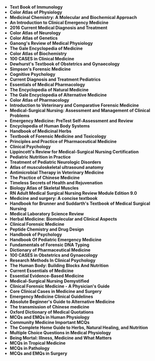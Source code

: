 
<ul>


<li><b><a target="_blank" href="https://github.com/manjunath5496/Fashion-Books/blob/master/fah(2).pdf" style="text-decoration:none;">Text Book of Immunology</a></b></li>

<li><b><a target="_blank" href="https://github.com/manjunath5496/Fashion-Books/blob/master/fah(3).pdf" style="text-decoration:none;">Color Atlas of Physiology</a></b></li>

<li><b><a target="_blank" href="https://github.com/manjunath5496/Fashion-Books/blob/master/fah(4).pdf" style="text-decoration:none;">Medicinal Chemistry: A Molecular and Biochemical Approach</a></b></li>

<li><b><a target="_blank" href="https://github.com/manjunath5496/Fashion-Books/blob/master/fah(5).pdf" style="text-decoration:none;">An Introduction to Clinical Emergency Medicine </a></b></li>

<li><b><a target="_blank" href="https://github.com/manjunath5496/Fashion-Books/blob/master/fah(6).pdf" style="text-decoration:none;">2016 Current Medical Diagnosis and Treatment</a></b></li>

<li><b><a target="_blank" href="https://github.com/manjunath5496/Fashion-Books/blob/master/fah(7).pdf" style="text-decoration:none;">Color Atlas of Neurology </a></b></li>

<li><b><a target="_blank" href="https://github.com/manjunath5496/Fashion-Books/blob/master/fah(8).pdf" style="text-decoration:none;">Color Atlas of Genetics  </a></b></li>

<li><b><a target="_blank" href="https://github.com/manjunath5496/Fashion-Books/blob/master/fah(9).pdf" style="text-decoration:none;"> Ganong's Review of Medical Physiology</a></b></li>

<li><b><a target="_blank" href="https://github.com/manjunath5496/Fashion-Books/blob/master/fah(10).pdf" style="text-decoration:none;">The Gale Encyclopedia of Medicine</a></b></li>


<li><b><a target="_blank" href="https://github.com/manjunath5496/Fashion-Books/blob/master/fah(11).pdf" style="text-decoration:none;">Color Atlas of Biochemistry</a></b></li>


<li><b><a target="_blank" href="https://github.com/manjunath5496/Fashion-Books/blob/master/fah(12).pdf" style="text-decoration:none;">100 CASES in Clinical Medicine</a></b></li>

<li><b><a target="_blank" href="https://github.com/manjunath5496/Fashion-Books/blob/master/fah(13).pdf" style="text-decoration:none;">Dewhurst's Textbook of Obstetrics and Gynaecology </a></b></li>

<li><b><a target="_blank" href="https://github.com/manjunath5496/Fashion-Books/blob/master/fah(14).pdf" style="text-decoration:none;">Simpson's Forensic Medicine </a></b></li>

<li><b><a target="_blank" href="https://github.com/manjunath5496/Fashion-Books/blob/master/fah(15).pdf" style="text-decoration:none;">Cognitive Psychology   </a></b></li>

<li><b><a target="_blank" href="https://github.com/manjunath5496/Fashion-Books/blob/master/fah(16).pdf" style="text-decoration:none;">Current Diagnosis and Treatment Pediatrics  </a></b></li>


<li><b><a target="_blank" href="https://github.com/manjunath5496/Fashion-Books/blob/master/fah(17).pdf" style="text-decoration:none;"> Essentials of Medical Pharmacology  </a></b></li>

<li><b><a target="_blank" href="https://github.com/manjunath5496/Fashion-Books/blob/master/fah(18).pdf" style="text-decoration:none;">The Encyclopedia of Natural Medicine </a></b></li>

<li><b><a target="_blank" href="https://github.com/manjunath5496/Fashion-Books/blob/master/fah(20).pdf" style="text-decoration:none;">The Gale Encyclopedia of Alternative Medicine</a></b></li>

<li><b><a target="_blank" href="https://github.com/manjunath5496/Fashion-Books/blob/master/fah(21).pdf" style="text-decoration:none;">Color Atlas of Pharmacology  </a></b></li>

<li><b><a target="_blank" href="https://github.com/manjunath5496/Fashion-Books/blob/master/fah(22).pdf" style="text-decoration:none;">Introduction to Veterinary and Comparative Forensic Medicine</a></b></li>

<li><b><a target="_blank" href="https://github.com/manjunath5496/Fashion-Books/blob/master/fah(23).pdf" style="text-decoration:none;">Medical-Surgical Nursing: Assessment and Management of Clinical Problems </a></b></li>

<li><b><a target="_blank" href="https://github.com/manjunath5496/Fashion-Books/blob/master/fah(24).pdf" style="text-decoration:none;">Emergency Medicine: PreTest Self-Assessment and Review </a></b></li>

<li><b><a target="_blank" href="https://github.com/manjunath5496/Fashion-Books/blob/master/fah(25).pdf" style="text-decoration:none;">Encyclopedia of Human Body Systems </a></b></li>

<li><b><a target="_blank" href="https://github.com/manjunath5496/Fashion-Books/blob/master/fah(26).pdf" style="text-decoration:none;">Handbook of Medicinal Herbs</a></b></li>

<li><b><a target="_blank" href="https://github.com/manjunath5496/Fashion-Books/blob/master/fah(27).pdf" style="text-decoration:none;">Textbook of Forensic Medicine and Toxicology</a></b></li>

<li><b><a target="_blank" href="https://github.com/manjunath5496/Fashion-Books/blob/master/fah(28).pdf" style="text-decoration:none;">Principles and Practice of Pharmaceutical Medicine</a></b></li>

<li><b><a target="_blank" href="https://github.com/manjunath5496/Fashion-Books/blob/master/fah(29).pdf" style="text-decoration:none;">Clinical Psychology</a></b></li>

<li><b><a target="_blank" href="https://github.com/manjunath5496/Fashion-Books/blob/master/fah(30).pdf" style="text-decoration:none;">Lippincott's Review for Medical-Surgical Nursing Certification</a></b></li>

<li><b><a target="_blank" href="https://github.com/manjunath5496/Fashion-Books/blob/master/fah(31).pdf" style="text-decoration:none;">Pediatric Nutrition in Practice  </a></b></li>


<li><b><a target="_blank" href="https://github.com/manjunath5496/Fashion-Books/blob/master/fah(32).pdf" style="text-decoration:none;"> Treatment of Pediatric Neurologic Disorders</a></b></li>

<li><b><a target="_blank" href="https://github.com/manjunath5496/Fashion-Books/blob/master/fah(33).pdf" style="text-decoration:none;">Atlas of musculoskeletal ultrasound anatomy</a></b></li>

<li><b><a target="_blank" href="https://github.com/manjunath5496/Fashion-Books/blob/master/fah(34).pdf" style="text-decoration:none;">Antimicrobial Therapy in Veterinary Medicine</a></b></li>

<li><b><a target="_blank" href="https://github.com/manjunath5496/Fashion-Books/blob/master/fah(35).pdf" style="text-decoration:none;">The Practice of Chinese Medicine</a></b></li>

<li><b><a target="_blank" href="https://github.com/manjunath5496/Fashion-Books/blob/master/fah(36).pdf" style="text-decoration:none;">Timeless Secrets of Health and Rejuvenation</a></b></li>

<li><b><a target="_blank" href="https://github.com/manjunath5496/Fashion-Books/blob/master/fah(37).pdf" style="text-decoration:none;">Biology Atlas of Skeletal Muscles</a></b></li>

<li><b><a target="_blank" href="https://github.com/manjunath5496/Fashion-Books/blob/master/fah(38).pdf" style="text-decoration:none;">  RN Adult Medical Surgical Nursing Review Module Edition 9.0</a></b></li>

<li><b><a target="_blank" href="https://github.com/manjunath5496/Fashion-Books/blob/master/fah(39).pdf" style="text-decoration:none;">Medicine and surgery: A concise textbook  </a></b></li>

<li><b><a target="_blank" href="https://github.com/manjunath5496/Fashion-Books/blob/master/fah(40).pdf" style="text-decoration:none;">Handbook for Brunner and Suddarth's Textbook of Medical Surgical Nursing </a></b></li>

<li><b><a target="_blank" href="https://github.com/manjunath5496/Fashion-Books/blob/master/fah(41).pdf" style="text-decoration:none;">Medical Laboratory Science Review </a></b></li>

<li><b><a target="_blank" href="https://github.com/manjunath5496/Fashion-Books/blob/master/fah(42).pdf" style="text-decoration:none;">Herbal Medicine: Biomolecular and Clinical Aspects</a></b></li>

<li><b><a target="_blank" href="https://github.com/manjunath5496/Fashion-Books/blob/master/fah(43).pdf" style="text-decoration:none;">Clinical Forensic Medicine</a></b></li>

<li><b><a target="_blank" href="https://github.com/manjunath5496/Fashion-Books/blob/master/fah(44).pdf" style="text-decoration:none;">Peptide Chemistry and Drug Design </a></b></li>

<li><b><a target="_blank" href="https://github.com/manjunath5496/Fashion-Books/blob/master/fah(45).pdf" style="text-decoration:none;">Handbook of Psychology</a></b></li>

<li><b><a target="_blank" href="https://github.com/manjunath5496/Fashion-Books/blob/master/fah(46).pdf" style="text-decoration:none;">Handbook Of Pediatric Emergency Medicine  </a></b></li>


<li><b><a target="_blank" href="https://github.com/manjunath5496/Fashion-Books/blob/master/fah(47).pdf" style="text-decoration:none;">Fundamentals of Forensic DNA Typing </a></b></li>

<li><b><a target="_blank" href="https://github.com/manjunath5496/Fashion-Books/blob/master/fah(48).pdf" style="text-decoration:none;">Dictionary of Pharmaceutical Medicine </a></b></li>


<li><b><a target="_blank" href="https://github.com/manjunath5496/Fashion-Books/blob/master/fah(49).pdf" style="text-decoration:none;">100 CASES in Obstetrics and Gynaecology </a></b></li>


<li><b><a target="_blank" href="https://github.com/manjunath5496/Fashion-Books/blob/master/fah(50).pdf" style="text-decoration:none;">Research Methods In Clinical Psychology</a></b></li>

<li><b><a target="_blank" href="https://github.com/manjunath5496/Fashion-Books/blob/master/fah(51).pdf" style="text-decoration:none;">The Human Body: Building Blocks And Nutrition</a></b></li>

<li><b><a target="_blank" href="https://github.com/manjunath5496/Fashion-Books/blob/master/fah(52).pdf" style="text-decoration:none;">Current Essentials of Medicine</a></b></li>

<li><b><a target="_blank" href="https://github.com/manjunath5496/Fashion-Books/blob/master/fah(53).pdf" style="text-decoration:none;">Essential Evidence-Based Medicine</a></b></li>

<li><b><a target="_blank" href="https://github.com/manjunath5496/Fashion-Books/blob/master/fah(54).pdf" style="text-decoration:none;">Medical-Surgical Nursing Demystified </a></b></li>

<li><b><a target="_blank" href="https://github.com/manjunath5496/Fashion-Books/blob/master/fah(55).pdf" style="text-decoration:none;">Clinical Forensic Medicine - A Physician's Guide</a></b></li>

<li><b><a target="_blank" href="https://github.com/manjunath5496/Fashion-Books/blob/master/fah(56).pdf" style="text-decoration:none;">Core Clinical Cases in Medicine and Surgery </a></b></li>


<li><b><a target="_blank" href="https://github.com/manjunath5496/Fashion-Books/blob/master/fah(57).pdf" style="text-decoration:none;">Emergency Medicine Clinical Guidelines</a></b></li>

<li><b><a target="_blank" href="https://github.com/manjunath5496/Fashion-Books/blob/master/fah(59).pdf" style="text-decoration:none;">Absolute Beginner's Guide to Alternative Medicine</a></b></li>

<li><b><a target="_blank" href="https://github.com/manjunath5496/Fashion-Books/blob/master/fah(60).pdf" style="text-decoration:none;">The transmission of Chinese medicine </a></b></li>

<li><b><a target="_blank" href="https://github.com/manjunath5496/Fashion-Books/blob/master/fah(61).pdf" style="text-decoration:none;">Oxford Dictionary of Medical Quotations </a></b></li>

<li><b><a target="_blank" href="https://github.com/manjunath5496/Fashion-Books/blob/master/fah(62).pdf" style="text-decoration:none;">MCQs and EMQs in Human Physiology</a></b></li>

<li><b><a target="_blank" href="https://github.com/manjunath5496/Fashion-Books/blob/master/fah(63).pdf" style="text-decoration:none;">Community Medicine Important MCQs </a></b></li>

<li><b><a target="_blank" href="https://github.com/manjunath5496/Fashion-Books/blob/master/fah(64).pdf" style="text-decoration:none;">The Complete Home Guide to Herbs, Natural Healing, and Nutrition</a></b></li>

<li><b><a target="_blank" href="https://github.com/manjunath5496/Fashion-Books/blob/master/fah(65).pdf" style="text-decoration:none;">Multiple Choice Questions in Medical Physiology</a></b></li>

<li><b><a target="_blank" href="https://github.com/manjunath5496/Fashion-Books/blob/master/fah(66).pdf" style="text-decoration:none;">Being Mortal: Illness, Medicine and What Matters</a></b></li>

<li><b><a target="_blank" href="https://github.com/manjunath5496/Fashion-Books/blob/master/fah(67).pdf" style="text-decoration:none;">MCQs in Tropical Medicine</a></b></li>

<li><b><a target="_blank" href="https://github.com/manjunath5496/Fashion-Books/blob/master/fah(68).pdf" style="text-decoration:none;">MCQs in Pathology</a></b></li>

<li><b><a target="_blank" href="https://github.com/manjunath5496/Fashion-Books/blob/master/fah(69).pdf" style="text-decoration:none;">MCQs and EMQs in Surgery </a></b></li>





</ul>

